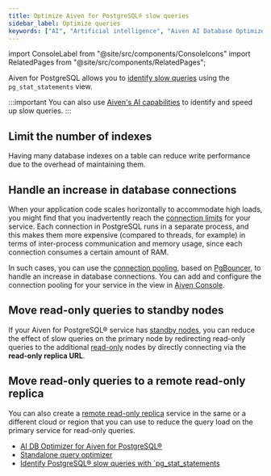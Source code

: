 ```yaml
---
title: Optimize Aiven for PostgreSQL® slow queries
sidebar_label: Optimize queries
keywords: ["AI", "Artificial intelligence", "Aiven AI Database Optimizer"]
---
```


import ConsoleLabel from "@site/src/components/ConsoleIcons"
import RelatedPages from "@site/src/components/RelatedPages";

Aiven for PostgreSQL allows you to [identify slow queries](/docs/products/postgresql/howto/identify-pg-slow-queries) using the `pg_stat_statements` view.

:::important
You can also use [Aiven's AI capabilities](/docs/products/postgresql/howto/ai-insights)
to identify and speed up slow queries.
:::

## Limit the number of indexes

Having many database indexes on a table can reduce write performance
due to the overhead of maintaining them.

## Handle an increase in database connections

When your application code scales horizontally to accommodate high
loads, you might find that you inadvertently reach the
[connection limits](/docs/products/postgresql/reference/pg-connection-limits) for your
service. Each connection in PostgreSQL runs in a
separate process, and this makes them more expensive (compared to
threads, for example) in terms of inter-process communication and memory
usage, since each connection consumes a certain amount of RAM.

In such cases, you can use the
[connection pooling](/docs/products/postgresql/concepts/pg-connection-pooling),
based on [PgBouncer](https://www.pgbouncer.org), to handle
an increase in database connections. You can add and configure the
connection pooling for your service in the <ConsoleLabel name="pools"/> view in [Aiven
Console](https://console.aiven.io/).

## Move read-only queries to standby nodes

If your Aiven for PostgreSQL® service has
[standby nodes](docs/products/postgresql/concepts/high-availability.md), you can
reduce the effect of slow queries on the primary node by
redirecting read-only queries to the additional
[read-only](/docs/products/postgresql/howto/create-read-replica) nodes by
directly connecting via the **read-only replica URL**.

## Move read-only queries to a remote read-only replica

You can also create a
[remote read-only replica](/docs/products/postgresql/howto/create-read-replica) service in the same or a different
cloud or region that you can use to reduce the query load on the primary service
for read-only queries.

<RelatedPages/>

- [AI DB Optimizer for Aiven for PostgreSQL®](/docs/products/postgresql/howto/ai-insights)
- [Standalone query optimizer][optimizer]
- [Identify PostgreSQL® slow queries with `pg_stat_statements](/docs/products/postgresql/howto/identify-pg-slow-queries)

[optimizer]: /docs/tools/query-optimizer
